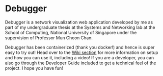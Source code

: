 # Debugger

Debugger is a network visualization web application developed by me as part of my undergraduate thesis <insert report here> at the Systems and Networking lab at the School of Computing, National University of Singapore under the supervision of Professor Mun Choon Chan.

Debugger has been containerized (thank you docker!) and hence is super easy to try out!
Head over to the [Wiki section](https://github.com/sankalp-sangle/FlaskDebugger/wiki) for more information on setup and how you can use it, including a video! If you are a developer, you can also go through the Developer Guide included to get a technical feel of the project. I hope you have fun!
